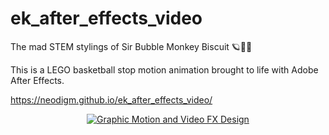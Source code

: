 # ek_after_effects_video
The mad STEM stylings of Sir Bubble Monkey Biscuit 🪐🔨🌴

This is a LEGO basketball stop motion animation brought to life with Adobe After Effects.

https://neodigm.github.io/ek_after_effects_video/


<p align="center">
  <a target="_blank" href="ek_after_fx_basketball_lego.webp">
  <img src="https://neodigm.github.io/ek_after_effects_video/ek_after_fx_basketball_lego.webp" title="Graphic Motion and Video FX Design">
  </a>
</p>
